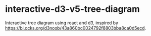 # interactive-d3-v5-tree-diagram
Interactive tree diagram using react and d3, inspired by https://bl.ocks.org/d3noob/43a860bc0024792f8803bba8ca0d5ecd.
